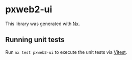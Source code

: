 # pxweb2-ui

This library was generated with [Nx](https://nx.dev).

## Running unit tests

Run `nx test pxweb2-ui` to execute the unit tests via [Vitest](https://vitest.dev/).